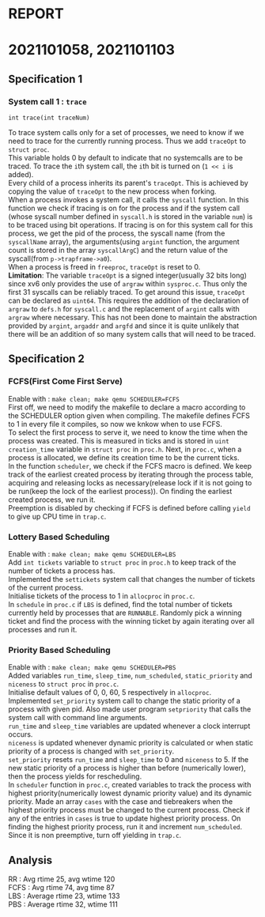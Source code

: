 # REPORT
# 2021101058, 2021101103

## Specification 1
### System call 1 : `trace`  
`int trace(int traceNum)`

To trace system calls only for a set of processes, we need to know if we need to trace for the currently running process. Thus we add `traceOpt` to `struct proc`.  
This variable holds 0 by default to indicate that no systemcalls are to be traced. To trace the `i`th system call, the `i`th bit is turned on (`1 << i` is added).  
Every child of a process inherits its parent's `traceOpt`. This is achieved by copying the value of `traceOpt` to the new process when forking.  
When a process invokes a system call, it calls the `syscall` function. In this function we check if tracing is on for the process and if the system call (whose syscall number defined in `syscall.h` is stored in the variable `num`) is to be traced using bit operations. If tracing is on for this system call for this process, we get the pid of the process, the syscall name (from the `syscallName` array), the arguments(using `argint` function, the argument count is stored in the array `syscallArgC`) and the return value of the syscall(from `p->trapframe->a0`).  
When a process is freed in `freeproc`, `traceOpt` is reset to 0.  
**Limitation**: The variable `traceOpt` is a signed integer(usually 32 bits long) since xv6 only provides the use of `argraw` within `sysproc.c`. Thus only the first 31 syscalls can be reliably traced. To get around this issue, `traceOpt` can be declared as `uint64`. This requires the addition of the declaration of `argraw` to `defs.h` for `syscall.c` and the replacement of `argint` calls with `argraw` where necessary. This has not been done to maintain the abstraction provided by `argint`,  `argaddr` and `argfd` and since it is quite unlikely that there will be an addition of so many system calls that will need to be traced.  

## Specification 2  
### FCFS(First Come First Serve)  
Enable with : `make clean; make qemu SCHEDULER=FCFS`  
First off, we need to modify the makefile to declare a macro according to the SCHEDULER option given when compiling. The makefile defines FCFS to 1 in every file it compiles, so now we knkow when to use FCFS.  
To select the first process to serve it, we need to know the time when the process was created. This is measured in ticks and is stored in `uint creation_time` variable in `struct proc` in `proc.h`. Next, in `proc.c`, when a process is allocated, we define its creation time to be the current ticks.  
In the function `scheduler`, we check if the FCFS macro is defined. We keep track of the earliest created process by iterating through the process table, acquiring and releasing locks as necessary(release lock if it is not going to be run(keep the lock of the earliest process)). On finding the earliest created process, we run it.  
Preemption is disabled by checking if FCFS is defined before calling `yield` to give up CPU time in `trap.c`.  

### Lottery Based Scheduling
Enable with : `make clean; make qemu SCHEDULER=LBS`  
Add `int tickets` variable to `struct proc` in `proc.h` to keep track of the number of tickets a process has.  
Implemented the `settickets` system call that changes the number of tickets of the current process.  
Initialise tickets of the process to 1 in `allocproc` in `proc.c`.  
In `schedule` in `proc.c` if `LBS` is defined, find the total number of tickets currently held by processes that are `RUNNABLE`. Randomly pick a winning ticket and find the process with the winning ticket by again iterating over all processes and run it. 

### Priority Based Scheduling
Enable with : `make clean; make qemu SCHEDULER=PBS`  
Added variables `run_time`, `sleep_time`, `num_scheduled`, `static_priority` and `niceness` to `struct proc` in `proc.c`.  
Initialise default values of 0, 0, 60, 5 respectively in `allocproc`.  
Implemented `set_priority` system call to change the static priority of a process with given pid. Also made user program `setpriority` that calls the system call with command line arguments.  
`run_time` and `sleep_time` variables are updated whenever a clock interrupt occurs.  
`niceness` is updated whenever dynamic priority is calculated or when static priority of a process is changed with `set_priority`.  
`set_priority` resets `run_time` and `sleep_time` to 0 and `niceness` to 5. If the new static priority of a process is higher than before (numerically lower), then the process yields for rescheduling.  
In `scheduler` function in `proc.c`, created variables to track the process with highest priority(numerically lowest dynamic priority value) and its dynamic priority. Made an array `cases` with the case and tiebreakers when the highest priority process must be changed to the current process. Check if any of the entries in `cases` is true to update highest priority process. On finding the highest priority process, run it and increment `num_scheduled`.    
Since it is non preemptive, turn off yielding in `trap.c`.  

## Analysis  
RR : Avg rtime 25, avg wtime 120  
FCFS :  Avg rtime 74, avg time 87  
LBS : Average rtime 23,  wtime 133  
PBS : Average rtime 32,  wtime 111